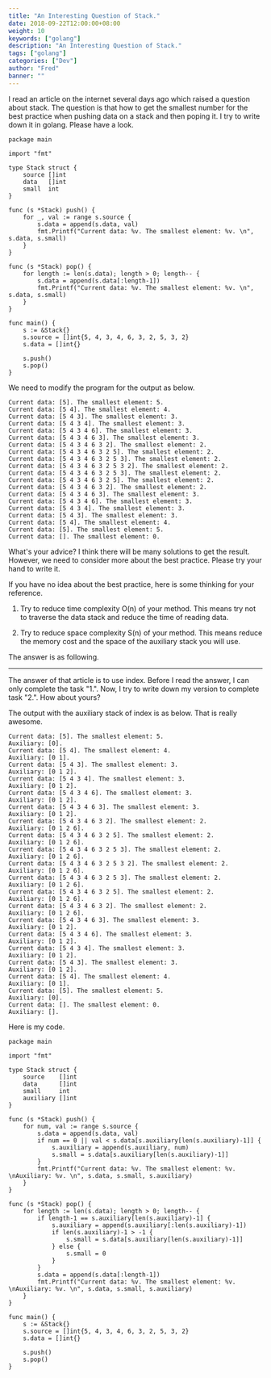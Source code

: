 ```yaml
---
title: "An Interesting Question of Stack."
date: 2018-09-22T12:00:00+08:00
weight: 10
keywords: ["golang"]
description: "An Interesting Question of Stack."
tags: ["golang"]
categories: ["Dev"]
author: "Fred"
banner: ""
---
```


I read an article on the internet several days ago which raised a question about stack. The question is that how to get the smallest number for the best practice when pushing data on a stack and then poping it. I try to write down it in golang. Please have a look.

```
package main

import "fmt"

type Stack struct {
	source []int
	data   []int
	small  int
}

func (s *Stack) push() {
	for _, val := range s.source {
		s.data = append(s.data, val)
		fmt.Printf("Current data: %v. The smallest element: %v. \n", s.data, s.small)
	}
}

func (s *Stack) pop() {
	for length := len(s.data); length > 0; length-- {
		s.data = append(s.data[:length-1])
		fmt.Printf("Current data: %v. The smallest element: %v. \n", s.data, s.small)
	}
}

func main() {
	s := &Stack{}
	s.source = []int{5, 4, 3, 4, 6, 3, 2, 5, 3, 2}
	s.data = []int{}

	s.push()
	s.pop()
}
```
We need to modify the program for the output as below.
```
Current data: [5]. The smallest element: 5.
Current data: [5 4]. The smallest element: 4.
Current data: [5 4 3]. The smallest element: 3.
Current data: [5 4 3 4]. The smallest element: 3.
Current data: [5 4 3 4 6]. The smallest element: 3.
Current data: [5 4 3 4 6 3]. The smallest element: 3.
Current data: [5 4 3 4 6 3 2]. The smallest element: 2.
Current data: [5 4 3 4 6 3 2 5]. The smallest element: 2.
Current data: [5 4 3 4 6 3 2 5 3]. The smallest element: 2.
Current data: [5 4 3 4 6 3 2 5 3 2]. The smallest element: 2.
Current data: [5 4 3 4 6 3 2 5 3]. The smallest element: 2.
Current data: [5 4 3 4 6 3 2 5]. The smallest element: 2.
Current data: [5 4 3 4 6 3 2]. The smallest element: 2.
Current data: [5 4 3 4 6 3]. The smallest element: 3.
Current data: [5 4 3 4 6]. The smallest element: 3.
Current data: [5 4 3 4]. The smallest element: 3.
Current data: [5 4 3]. The smallest element: 3.
Current data: [5 4]. The smallest element: 4.
Current data: [5]. The smallest element: 5.
Current data: []. The smallest element: 0.
```
What's your advice? I think there will be many solutions to get the result. However, we need to consider more about the best practice. Please try your hand to write it.

If you have no idea about the best practice, here is some thinking for your reference.

1. Try to reduce time complexity O(n) of your method. This means try not to traverse the data stack and reduce the time of reading data.

2. Try to reduce space complexity S(n) of your method. This means reduce the memory cost and the space of the auxiliary stack you will use.

The answer is as following.
***
The answer of that article is to use index. Before I read the answer, I can only complete the task "1.". Now, I try to write down my version to complete task "2.". How about yours?

The output with the auxiliary stack of index is as below. That is really awesome.
```
Current data: [5]. The smallest element: 5.
Auxiliary: [0].
Current data: [5 4]. The smallest element: 4.
Auxiliary: [0 1].
Current data: [5 4 3]. The smallest element: 3.
Auxiliary: [0 1 2].
Current data: [5 4 3 4]. The smallest element: 3.
Auxiliary: [0 1 2].
Current data: [5 4 3 4 6]. The smallest element: 3.
Auxiliary: [0 1 2].
Current data: [5 4 3 4 6 3]. The smallest element: 3.
Auxiliary: [0 1 2].
Current data: [5 4 3 4 6 3 2]. The smallest element: 2.
Auxiliary: [0 1 2 6].
Current data: [5 4 3 4 6 3 2 5]. The smallest element: 2.
Auxiliary: [0 1 2 6].
Current data: [5 4 3 4 6 3 2 5 3]. The smallest element: 2.
Auxiliary: [0 1 2 6].
Current data: [5 4 3 4 6 3 2 5 3 2]. The smallest element: 2.
Auxiliary: [0 1 2 6].
Current data: [5 4 3 4 6 3 2 5 3]. The smallest element: 2.
Auxiliary: [0 1 2 6].
Current data: [5 4 3 4 6 3 2 5]. The smallest element: 2.
Auxiliary: [0 1 2 6].
Current data: [5 4 3 4 6 3 2]. The smallest element: 2.
Auxiliary: [0 1 2 6].
Current data: [5 4 3 4 6 3]. The smallest element: 3.
Auxiliary: [0 1 2].
Current data: [5 4 3 4 6]. The smallest element: 3.
Auxiliary: [0 1 2].
Current data: [5 4 3 4]. The smallest element: 3.
Auxiliary: [0 1 2].
Current data: [5 4 3]. The smallest element: 3.
Auxiliary: [0 1 2].
Current data: [5 4]. The smallest element: 4.
Auxiliary: [0 1].
Current data: [5]. The smallest element: 5.
Auxiliary: [0].
Current data: []. The smallest element: 0.
Auxiliary: [].
```

Here is my code.
```
package main

import "fmt"

type Stack struct {
	source    []int
	data      []int
	small     int
	auxiliary []int
}

func (s *Stack) push() {
	for num, val := range s.source {
		s.data = append(s.data, val)
		if num == 0 || val < s.data[s.auxiliary[len(s.auxiliary)-1]] {
			s.auxiliary = append(s.auxiliary, num)
			s.small = s.data[s.auxiliary[len(s.auxiliary)-1]]
		}
		fmt.Printf("Current data: %v. The smallest element: %v. \nAuxiliary: %v. \n", s.data, s.small, s.auxiliary)
	}
}

func (s *Stack) pop() {
	for length := len(s.data); length > 0; length-- {
		if length-1 == s.auxiliary[len(s.auxiliary)-1] {
			s.auxiliary = append(s.auxiliary[:len(s.auxiliary)-1])
			if len(s.auxiliary)-1 > -1 {
				s.small = s.data[s.auxiliary[len(s.auxiliary)-1]]
			} else {
				s.small = 0
			}
		}
		s.data = append(s.data[:length-1])
		fmt.Printf("Current data: %v. The smallest element: %v. \nAuxiliary: %v. \n", s.data, s.small, s.auxiliary)
	}
}

func main() {
	s := &Stack{}
	s.source = []int{5, 4, 3, 4, 6, 3, 2, 5, 3, 2}
	s.data = []int{}

	s.push()
	s.pop()
}
```
